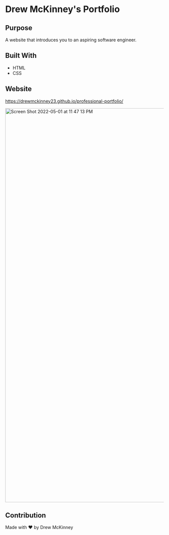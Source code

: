 # Drew McKinney's Portfolio

## Purpose
A website that introduces you to an aspiring software engineer.

## Built With
* HTML
* CSS

## Website
https://drewmckinney23.github.io/professional-portfolio/

<img width="1254" alt="Screen Shot 2022-05-01 at 11 47 13 PM" src="https://user-images.githubusercontent.com/100231461/166181917-7b7dae5a-c512-41df-908a-90495e883df7.png">

## Contribution
Made with ❤️ by Drew McKinney
